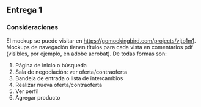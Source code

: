 ## Entrega 1
### Consideraciones
El mockup se puede visitar en https://gomockingbird.com/projects/vjtb1m1.
Mockups de navegación tienen títulos para cada vista en comentarios pdf (visibles, por ejemplo, en adobe acrobat). De todas formas son:
1. Página de inicio o búsqueda
2. Sala de negociación: ver oferta/contraoferta
3. Bandeja de entrada o lista de intercambios
4. Realizar nueva oferta/contraoferta
5. Ver perfil
6. Agregar producto
